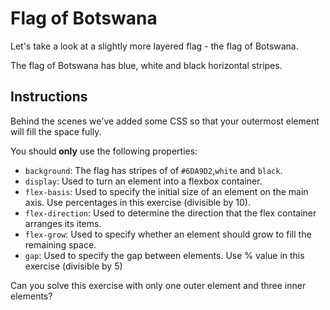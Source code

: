 # Flag of Botswana

Let's take a look at a slightly more layered flag - the flag of Botswana.

The flag of Botswana has blue, white and black horizontal stripes.

## Instructions

Behind the scenes we've added some CSS so that your outermost element will fill the space fully.

You should **only** use the following properties:

- `background`: The flag has stripes of of `#6DA9D2`,`white` and `black`.
- `display`: Used to turn an element into a flexbox container.
- `flex-basis`: Used to specify the initial size of an element on the main axis. Use percentages in this exercise (divisible by 10).
- `flex-direction`: Used to determine the direction that the flex container arranges its items.
- `flex-grow`: Used to specify whether an element should grow to fill the remaining space.
- `gap`: Used to specify the gap between elements. Use % value in this exercise (divisible by 5)

Can you solve this exercise with only one outer element and three inner elements?
